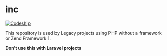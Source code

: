 # inc

[![Codeship](https://codeship.com/projects/dc27a5e0-c39f-0133-95e4-72b5ac9654e5/status?branch=master)](https://codeship.com/projects/138128)


This repository is used by Legacy projects using PHP without a framework or Zend Framework 1.

**Don't use this with Laravel projects**
